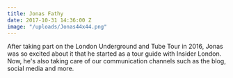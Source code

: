 ```yaml
---
title: Jonas Fathy
date: 2017-10-31 14:36:00 Z
image: "/uploads/Jonas44x44.png"
---
```


After taking part on the London Underground and Tube Tour in 2016, Jonas was so excited about it that he started as a tour guide with Insider London. Now, he's also taking care of our communication channels such as the blog, social media and more. 